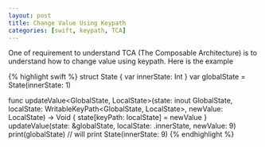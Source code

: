 ```yaml
---
layout: post
title: Change Value Using Keypath
categories: [swift, keypath, TCA]
---
```


One of requirement to understand TCA (The Composable Architecture) is to understand how to change value using keypath. Here is the example

{% highlight swift %}
struct State {
    var innerState: Int
}
var globalState = State(innerState: 1) 

func updateValue<GlobalState, LocalState>(state: inout GlobalState, localState: WritableKeyPath<GlobalState, LocalState>, newValue: LocalState) -> Void {
    state[keyPath: localState] = newValue
}
updateValue(state: &globalState, localState: \.innerState, newValue: 9)
print(globalState) // will print State(innerState: 9)
{% endhighlight %}